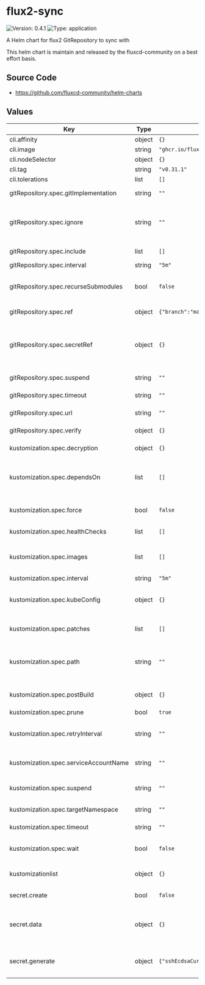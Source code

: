 # flux2-sync

![Version: 0.4.1](https://img.shields.io/badge/Version-0.4.1-informational?style=flat-square) ![Type: application](https://img.shields.io/badge/Type-application-informational?style=flat-square)

A Helm chart for flux2 GitRepository to sync with

This helm chart is maintain and released by the fluxcd-community on a best effort basis.

## Source Code

* <https://github.com/fluxcd-community/helm-charts>

## Values

| Key | Type | Default                                              | Description |
|-----|------|------------------------------------------------------|-------------|
| cli.affinity | object | `{}`                                                 |  |
| cli.image | string | `"ghcr.io/fluxcd/flux-cli"`                          |  |
| cli.nodeSelector | object | `{}`                                                 |  |
| cli.tag | string | `"v0.31.1"`                                          |  |
| cli.tolerations | list | `[]`                                                 |  |
| gitRepository.spec.gitImplementation | string | `""`                                                 | _Optional_ Determines which git client library to use. Defaults to go-git, valid values are (‘go-git’, ‘libgit2’). |
| gitRepository.spec.ignore | string | `""`                                                 | _Optional_ Ignore overrides the set of excluded patterns in the .sourceignore format (which is the same as .gitignore). If not provided, a default will be used, consult the documentation for your version to find out what those are. |
| gitRepository.spec.include | list | `[]`                                                 | _Optional_ Extra git repositories to map into the repository |
| gitRepository.spec.interval | string | `"5m"`                                               | The interval at which to check for repository updates. |
| gitRepository.spec.recurseSubmodules | bool | `false`                                              | _Optional_ When enabled, after the clone is created, initializes all submodules within, using their default settings. This option is available only when using the ‘go-git’ GitImplementation. |
| gitRepository.spec.ref | object | `{"branch":"master"}`                                | _Optional_ The Git reference to checkout and monitor for changes, defaults to master branch. |
| gitRepository.spec.secretRef | object | `{}`                                                 | _Optional_ The secret name containing the Git credentials. For HTTPS repositories the secret must contain username and password fields. For SSH repositories the secret must contain identity, identity.pub and known_hosts fields. If a secret.create is set, it will point to that one. |
| gitRepository.spec.suspend | string | `""`                                                 | _Optional_ This flag tells the controller to suspend the reconciliation of this source. |
| gitRepository.spec.timeout | string | `""`                                                 | _Optional_ The timeout for remote Git operations like cloning, defaults to 20s. |
| gitRepository.spec.url | string | `""`                                                 | The repository URL, can be an HTTP/S or SSH address. |
| gitRepository.spec.verify | object | `{}`                                                 | _Optional_ Verify OpenPGP signature for the Git commit HEAD points to. |
| kustomization.spec.decryption | object | `{}`                                                 | _Optional_ Decrypt Kubernetes secrets before applying them on the cluster. |
| kustomization.spec.dependsOn | list | `[]`                                                 | _Optional_ DependsOn may contain a dependency.CrossNamespaceDependencyReference slice with references to Kustomization resources that must be ready before this Kustomization can be reconciled. |
| kustomization.spec.force | bool | `false`                                              | _Optional_ Force instructs the controller to recreate resources when patching fails due to an immutable field change. Defaults to false. |
| kustomization.spec.healthChecks | list | `[]`                                                 | _Optional_ A list of resources to be included in the health assessment. |
| kustomization.spec.images | list | `[]`                                                 | _Optional_ Images is a list of (image name, new name, new tag or digest) for changing image names, tags or digests. This can also be achieved with a patch, but this operator is simpler to specify. |
| kustomization.spec.interval | string | `"5m"`                                               | The interval at which to reconcile the Kustomization. |
| kustomization.spec.kubeConfig | object | `{}`                                                 | _Optional_ The KubeConfig for reconciling the Kustomization on a remote cluster. When specified, KubeConfig takes precedence over ServiceAccountName. |
| kustomization.spec.patches | list | `[]`                                                 | _Optional_ Strategic merge and JSON patches, defined as inline YAML objects, capable of targeting objects based on kind, label and annotation selectors. |
| kustomization.spec.path | string | `""`                                                 | _Optional_ Path to the directory containing the kustomization.yaml file, or the set of plain YAMLs a kustomization.yaml should be generated for. Defaults to ‘None’, which translates to the root path of the SourceRef. |
| kustomization.spec.postBuild | object | `{}`                                                 | _Optional_ PostBuild describes which actions to perform on the YAML manifest generated by building the kustomize overlay. |
| kustomization.spec.prune | bool | `true`                                               | Prune enables garbage collection. Defaults to true. |
| kustomization.spec.retryInterval | string | `""`                                                 | _Optional_ The interval at which to retry a previously failed reconciliation. When not specified, the controller uses the KustomizationSpec.Interval value to retry failures. |
| kustomization.spec.serviceAccountName | string | `""`                                                 | _Optional_ The name of the Kubernetes service account to impersonate when reconciling this Kustomization. |
| kustomization.spec.suspend | string | `""`                                                 | _Optional_ This flag tells the controller to suspend subsequent kustomize executions, it does not apply to already started executions. Defaults to false. |
| kustomization.spec.targetNamespace | string | `""`                                                 | _Optional_ TargetNamespace sets or overrides the namespace in the kustomization.yaml file. |
| kustomization.spec.timeout | string | `""`                                                 | _Optional_ Timeout for validation, apply and health checking operations. Defaults to ‘Interval’ duration |
| kustomization.spec.wait | bool | `false`                                              | _Optional_ Wait instructs the controller to check the health of all the reconciled resources. When enabled, the HealthChecks are ignored. Defaults to false. |
| kustomizationlist | object | `{}`                                                 | _Optional_ If you want multiple subdirectories which depend on each other in the same repo. Their name is derived from their path. |
| secret.create | bool | `false`                                              | Create a secret for the git repository. Defaults to false. |
| secret.data | object | `{}`                                                 | Data of the secret. For HTTPS repositories the secret must contain username and password fields. For SSH repositories the secret must contain identity, identity.pub and known_hosts fields. Values will be encoded to base64 by the helm chart. |
| secret.generate | object | `{"sshEcdsaCurve":"p521","sshKeyAlgorithm":"ecdsa"}` | Algorithm of keys to generate. If `data` object above is empty, and `create` is set to true. The Chart will generate the Git SSH key secret automatically based on the key algorithms that are set below. |
